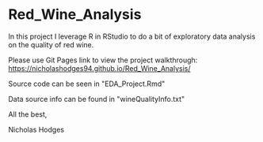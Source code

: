 # Red_Wine_Analysis
In this project I leverage R in RStudio to do a bit of exploratory data analysis on the quality of red wine.

Please use Git Pages link to view the project walkthrough: https://nicholashodges94.github.io/Red_Wine_Analysis/

Source code can be seen in "EDA_Project.Rmd"

Data source info can be found in "wineQualityInfo.txt"


All the best,

Nicholas Hodges
